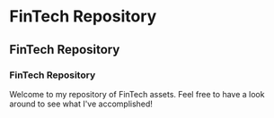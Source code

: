 # FinTech Repository

## FinTech Repository

### FinTech Repository

Welcome to my repository of FinTech assets. Feel free to have a look around to see what I've accomplished!

